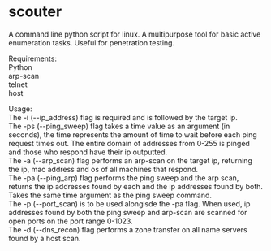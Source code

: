 # scouter
A command line python script for linux. A multipurpose tool for basic active enumeration tasks. Useful for penetration testing.

Requirements:    
Python  
arp-scan  
telnet  
host  

Usage:  
The -i (--ip_address) flag is required and is followed by the target ip.   
The -ps (--ping_sweep) flag takes a time value as an argument (in seconds), the time represents the amount of time to wait before each ping request times out. The entire domain of addresses from 0-255 is pinged and those who respond have their ip outputted.  
The -a (--arp_scan) flag performs an arp-scan on the target ip, returning the ip, mac address and os of all machines that respond.  
The -pa (--ping_arp) flag performs the ping sweep and the arp scan, returns the ip addresses found by each and the ip addresses found by both. Takes the same time argument as the ping sweep command.  
The -p (--port_scan) is to be used alongisde the -pa flag. When used, ip addresses found by both the ping sweep and arp-scan are scanned for open ports on the port range 0-1023.  
The -d (--dns_recon) flag performs a zone transfer on all name servers found by a host scan.  
